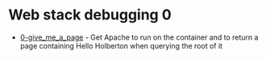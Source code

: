 # Web stack debugging 0

- [0-give_me_a_page](https://github.com/KristiSeraj/holbertonschool-system_engineering-devops/blob/main/0x0D-web_stack_debugging_0/0-give_me_a_page) - Get Apache to run on the container and to return a page containing Hello Holberton when querying the root of it
